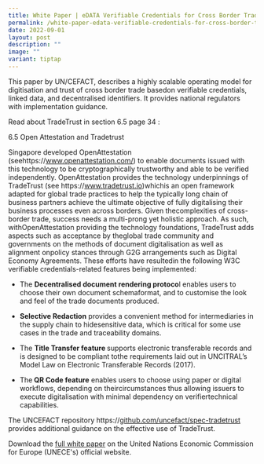 ```yaml
---
title: White Paper | eDATA Verifiable Credentials for Cross Border Trade
permalink: /white-paper-edata-verifiable-credentials-for-cross-border-trade/
date: 2022-09-01
layout: post
description: ""
image: ""
variant: tiptap
---
```

<p>This paper by UN/CEFACT, describes a highly scalable operating model for
digitisation and trust of cross border trade basedon verifiable credentials,
linked data, and decentralised identifiers. It provides national regulators
with implementation guidance.</p>
<p>Read about TradeTrust in section 6.5 page 34 :</p>
<p>6.5 Open Attestation and Tradetrust</p>
<p>Singapore developed OpenAttestation (seehttps://<a href="http://www.openattestation.com/" rel="noopener noreferrer nofollow" target="_blank">www.openattestation.com/</a>) to
enable documents issued with this technology to be cryptographically trustworthy
and able to be verified independently. OpenAttestation provides the technology
underpinnings of TradeTrust (see https://<a href="http://www.tradetrust.io" rel="noopener noreferrer nofollow" target="_blank">www.tradetrust.io</a>)whichis an open framework
adapted for global trade practices to help the typically long chain of
business partners achieve the ultimate objective of fully digitalising
their business processes even across borders. Given thecomplexities of
cross-border trade, success needs a multi-prong yet holistic approach.
As such, withOpenAttestation providing the technology foundations, TradeTrust
adds aspects such as acceptance by theglobal trade community and governments
on the methods of document digitalisation as well as alignment onpolicy
stances through G2G arrangements such as Digital Economy Agreements. These
efforts have resultedin the following W3C verifiable credentials-related
features being implemented:</p>
<ul data-tight="true" class="tight">
<li>
<p>The <strong>Decentralised document rendering protoco</strong>l enables
users to choose their own document schemaformat, and to customise the look
and feel of the trade documents produced.</p>
</li>
<li>
<p><strong>Selective Redaction</strong> provides a convenient method for intermediaries
in the supply chain to hidesensitive data, which is critical for some use
cases in the trade and traceability domains.</p>
</li>
<li>
<p>The <strong>Title Transfer feature </strong>supports electronic transferable
records and is designed to be compliant tothe requirements laid out in
UNCITRAL’s Model Law on Electronic Transferable Records (2017).</p>
</li>
<li>
<p>The<strong> QR Code feature</strong> enables users to choose using paper
or digital workflows, depending on theircircumstances thus allowing issuers
to execute digitalisation with minimal dependency on verifiertechnical
capabilities.</p>
</li>
</ul>
<p>The UNCEFACT repository https://<a href="http://github.com/uncefact/spec-tradetrustprovides" rel="noopener noreferrer nofollow" target="_blank">github.com/uncefact/spec-tradetrust</a> provides
additional guidance on the effective use of TradeTrust.</p>
<p></p>
<p>Download the <a href="https://unece.org/trade/documents/2023/10/white-paper-edata-verifiable-credentials-cross-border-trade" rel="noopener noreferrer nofollow" target="_blank">full white paper</a> on
the United Nations Economic Commission for Europe (UNECE's) official website.</p>
<p></p>
<p></p>